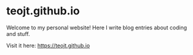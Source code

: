 # teojt.github.io
Welcome to my personal website! Here I write blog entries about coding and stuff.

Visit it here:
https://teojt.github.io
